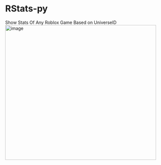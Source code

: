 # RStats-py
Show Stats Of Any Roblox Game Based on UniverseID
<img width="484" height="434" alt="image" src="https://github.com/user-attachments/assets/e26dd399-1967-4676-a383-eb668571e085" />

